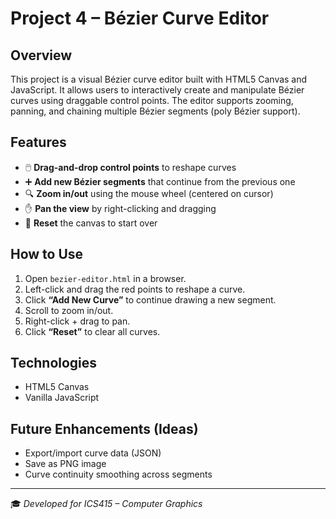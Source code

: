 # Project 4 – Bézier Curve Editor

## Overview

This project is a visual Bézier curve editor built with HTML5 Canvas and JavaScript. It allows users to interactively create and manipulate Bézier curves using draggable control points. The editor supports zooming, panning, and chaining multiple Bézier segments (poly Bézier support).

## Features

- 🖱️ **Drag-and-drop control points** to reshape curves
- ➕ **Add new Bézier segments** that continue from the previous one
- 🔍 **Zoom in/out** using the mouse wheel (centered on cursor)
- ✋ **Pan the view** by right-clicking and dragging
- 🔄 **Reset** the canvas to start over

## How to Use

1. Open `bezier-editor.html` in a browser.
2. Left-click and drag the red points to reshape a curve.
3. Click **“Add New Curve”** to continue drawing a new segment.
4. Scroll to zoom in/out.
5. Right-click + drag to pan.
6. Click **“Reset”** to clear all curves.

## Technologies

- HTML5 Canvas
- Vanilla JavaScript

## Future Enhancements (Ideas)

- Export/import curve data (JSON)
- Save as PNG image
- Curve continuity smoothing across segments

---

🎓 *Developed for ICS415 – Computer Graphics*
